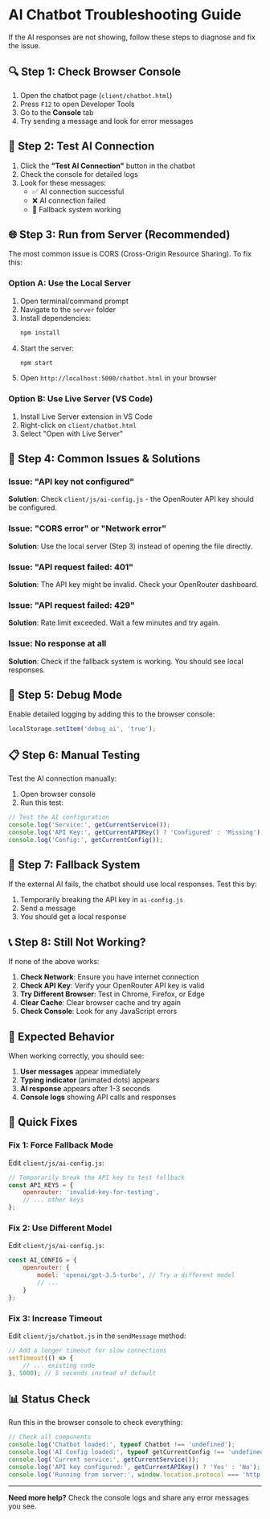 # AI Chatbot Troubleshooting Guide

If the AI responses are not showing, follow these steps to diagnose and fix the issue.

## 🔍 **Step 1: Check Browser Console**

1. Open the chatbot page (`client/chatbot.html`)
2. Press `F12` to open Developer Tools
3. Go to the **Console** tab
4. Try sending a message and look for error messages

## 🚀 **Step 2: Test AI Connection**

1. Click the **"Test AI Connection"** button in the chatbot
2. Check the console for detailed logs
3. Look for these messages:
   - ✅ AI connection successful
   - ❌ AI connection failed
   - 🔄 Fallback system working

## 🌐 **Step 3: Run from Server (Recommended)**

The most common issue is CORS (Cross-Origin Resource Sharing). To fix this:

### Option A: Use the Local Server
1. Open terminal/command prompt
2. Navigate to the `server` folder
3. Install dependencies:
   ```bash
   npm install
   ```
4. Start the server:
   ```bash
   npm start
   ```
5. Open `http://localhost:5000/chatbot.html` in your browser

### Option B: Use Live Server (VS Code)
1. Install Live Server extension in VS Code
2. Right-click on `client/chatbot.html`
3. Select "Open with Live Server"

## 🔧 **Step 4: Common Issues & Solutions**

### Issue: "API key not configured"
**Solution**: Check `client/js/ai-config.js` - the OpenRouter API key should be configured.

### Issue: "CORS error" or "Network error"
**Solution**: Use the local server (Step 3) instead of opening the file directly.

### Issue: "API request failed: 401"
**Solution**: The API key might be invalid. Check your OpenRouter dashboard.

### Issue: "API request failed: 429"
**Solution**: Rate limit exceeded. Wait a few minutes and try again.

### Issue: No response at all
**Solution**: Check if the fallback system is working. You should see local responses.

## 🐛 **Step 5: Debug Mode**

Enable detailed logging by adding this to the browser console:
```javascript
localStorage.setItem('debug_ai', 'true');
```

## 📋 **Step 6: Manual Testing**

Test the AI connection manually:

1. Open browser console
2. Run this test:
```javascript
// Test the AI configuration
console.log('Service:', getCurrentService());
console.log('API Key:', getCurrentAPIKey() ? 'Configured' : 'Missing');
console.log('Config:', getCurrentConfig());
```

## 🔄 **Step 7: Fallback System**

If the external AI fails, the chatbot should use local responses. Test this by:

1. Temporarily breaking the API key in `ai-config.js`
2. Send a message
3. You should get a local response

## 📞 **Step 8: Still Not Working?**

If none of the above works:

1. **Check Network**: Ensure you have internet connection
2. **Check API Key**: Verify your OpenRouter API key is valid
3. **Try Different Browser**: Test in Chrome, Firefox, or Edge
4. **Clear Cache**: Clear browser cache and try again
5. **Check Console**: Look for any JavaScript errors

## 🎯 **Expected Behavior**

When working correctly, you should see:

1. **User messages** appear immediately
2. **Typing indicator** (animated dots) appears
3. **AI response** appears after 1-3 seconds
4. **Console logs** showing API calls and responses

## 🔧 **Quick Fixes**

### Fix 1: Force Fallback Mode
Edit `client/js/ai-config.js`:
```javascript
// Temporarily break the API key to test fallback
const API_KEYS = {
    openrouter: 'invalid-key-for-testing',
    // ... other keys
};
```

### Fix 2: Use Different Model
Edit `client/js/ai-config.js`:
```javascript
const AI_CONFIG = {
    openrouter: {
        model: 'openai/gpt-3.5-turbo', // Try a different model
        // ...
    }
};
```

### Fix 3: Increase Timeout
Edit `client/js/chatbot.js` in the `sendMessage` method:
```javascript
// Add a longer timeout for slow connections
setTimeout(() => {
    // ... existing code
}, 5000); // 5 seconds instead of default
```

## 📊 **Status Check**

Run this in the browser console to check everything:
```javascript
// Check all components
console.log('Chatbot loaded:', typeof Chatbot !== 'undefined');
console.log('AI Config loaded:', typeof getCurrentConfig !== 'undefined');
console.log('Current service:', getCurrentService());
console.log('API key configured:', getCurrentAPIKey() ? 'Yes' : 'No');
console.log('Running from server:', window.location.protocol === 'http:' || window.location.protocol === 'https:');
```

---

**Need more help?** Check the console logs and share any error messages you see. 